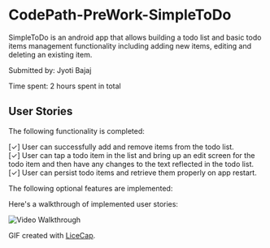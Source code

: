 # CodePath-PreWork-SimpleToDo

SimpleToDo is an android app that allows building a todo list and basic todo items management functionality including adding new items, editing and deleting an existing item.

Submitted by: Jyoti Bajaj

Time spent: 2 hours spent in total

## User Stories

The following functionality is completed:

[✓] User can successfully add and remove items from the todo list. <br />
[✓] User can tap a todo item in the list and bring up an edit screen for the todo item and then have any changes to the text reflected in the todo list. <br />
[✓] User can persist todo items and retrieve them properly on app restart. <br />

The following optional features are implemented:

Here's a walkthrough of implemented user stories: 



![Video Walkthrough](https://cloud.githubusercontent.com/assets/2444253/15934359/20033858-2e18-11e6-905d-02e83aad8447.gif)

GIF created with [LiceCap](http://www.cockos.com/licecap/).

